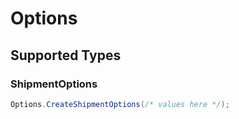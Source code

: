 # Options


## Supported Types

### ShipmentOptions

```csharp
Options.CreateShipmentOptions(/* values here */);
```
